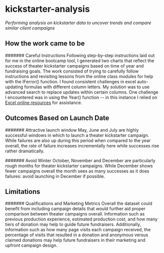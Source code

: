 # kickstarter-analysis
*Performing analysis on kickstarter data to uncover trends and compare similar client campaigns*

## How the work came to be
####### Careful Instructions
Following step-by-step instructions laid out for me in the online bootcamp tool, I generated two charts that reflect the success of theater kickstarter campaigns based on time of year and fundraising goals. The work consisted of trying to carefully follow instructions and revisiting lessons from the online class modules for help with the IFerror() function. I found consistent challenges in excel auto-updating formulas with different column letters. My solution was to use advanced search to replace updates within certain columns. One challenge I encountered was in using the Year() function -- in this instance I relied on [Excel online resources](https://support.microsoft.com/en-us/office/year-function-c64f017a-1354-490d-981f-578e8ec8d3b9?ui=en-us&rs=en-us&ad=us) for assistance.

## Outcomes Based on Launch Date
####### Attractive launch window
May, June and July are highly successful windows in which to launch a theater kickstarter campaign. While failures are also up during this period when compared to the year overall, the rate of failure increases incrementally here while successes rise rather dramatically.


####### Avoid Winter
October, November and December are particularly rough months for theater kickstarter campaigns. While December shows fewer campaigns overall the month sees as many successes as it does failures: avoid launching in December if possible.


## Limitations
####### Qualifications and Marketing Metrics
Overall the dataset could benefit from including campaign details that would further aid proper comparison between theater campaigns overall. Information such as previous production experience, estimated production cost, and how many tiers of donation may help to guide future fundraisers. Additionally, information such as how many page visits each campaign received, the percentage of visits that resulted in a donation and anonymous versus claimed donations may help future fundraisers in their marketing and upfront campaign design. 

